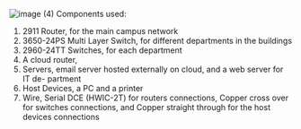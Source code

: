 ![image (4)](https://github.com/user-attachments/assets/6982bf9a-d77b-4b20-b322-87a70357a057)
Components used:

1. 2911 Router, for the main campus network
2. 3650-24PS Multi Layer Switch, for different departments in the buildings
3. 2960-24TT Switches, for each department
4. A cloud router,
5. Servers, email server hosted externally on cloud, and a web server for IT de- partment
6. Host Devices, a PC and a printer
7. Wire, Serial DCE (HWIC-2T) for routers connections, Copper cross over for switches connections, and Copper straight through for the host devices connections
